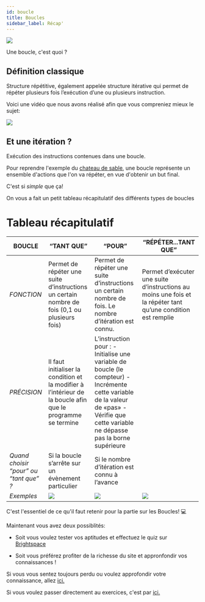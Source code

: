 ```yaml
---
id: boucle
title: Boucles
sidebar_label: Récap'
---
```


![](https://media.giphy.com/media/Fd0rrjTJ3yLDi/source.gif)

Une boucle, c'est quoi ?

## Définition classique

Structure répétitive, également appelée structure itérative qui permet de répéter plusieurs fois l’exécution d’une ou plusieurs instruction.

Voici une vidéo que nous avons réalisé afin que vous compreniez mieux le sujet:

[<img src="http://i3.ytimg.com/vi/PG7G_L9gvtQ/hqdefault.jpg">](https://www.youtube.com/watch?v=PG7G_L9gvtQ)

## Et une itération ?

Exécution des instructions contenues dans une boucle.

Pour reprendre l'exemple du [chateau de sable](./algo.md), une boucle représente un ensemble d'actions que l'on va répéter, en vue d'obtenir un but final.

C'est si _simple_ que ça!

On vous a fait un petit tableau récapitulatif des différents types de boucles

# Tableau récapitulatif

| BOUCLE                                 | “TANT QUE”                                                                                                  | “POUR”                                                                                                                                                                                   | “RÉPÉTER...TANT QUE”                                                                                         |
| -------------------------------------- | ----------------------------------------------------------------------------------------------------------- | ---------------------------------------------------------------------------------------------------------------------------------------------------------------------------------------- | ------------------------------------------------------------------------------------------------------------ |
| _FONCTION_                             | Permet de répéter une suite d’instructions un certain nombre de fois (0,1 ou plusieurs fois)                | Permet de répéter une suite d’instructions un certain nombre de fois. Le nombre d’itération est connu.                                                                                   | Permet d’exécuter une suite d’instructions au moins une fois et la répéter tant qu’une condition est remplie |
| _PRÉCISION_                            | Il faut initialiser la condition et la modifier à l’intérieur de la boucle afin que le programme se termine | L’instruction pour : - Initialise une variable de boucle (le compteur) - Incrémente cette variable de la valeur de «pas» - Vérifie que cette variable ne dépasse pas la borne supérieure |                                                                                                              |
| _Quand choisir “pour” ou “tant que” ?_ | Si la boucle s’arrête sur un évènement particulier                                                          | Si le nombre d’itération est connu à l’avance                                                                                                                                            |                                                                                                              |
| _Exemples_                             | ![](./assets/boucle_tant_que.png)                                                                           | ![](./assets/boucle_pour.png)                                                                                                                                                            | ![](./assets/boucle_repeter.png)                                                                             |

C'est l'essentiel de ce qu'il faut retenir pour la partie sur les Boucles! 💻

Maintenant vous avez deux possiblités:

- Soit vous voulez tester vos aptitudes et effectuez le quiz sur [Brightspace](https://testdevinci.brightspace.com/d2l/le/content/15827/fullscreen/25100/ViewLocation?title=Quiz+4+-+Boucles&location=%2fd2l%2flms%2fquizzing%2fuser%2fquiz_summary.d2l%3fqi%3d841%26ou%3d15827%26cfql%3d1%26isprv%3d1%26dnb%3d1)

- Soit vous préférez profiter de la richesse du site et appronfondir vos connaissances !

Si vous vous sentez toujours perdu ou voulez approfondir votre connaissance, allez [ici.](./boucle_ressources.md)

Si vous voulez passer directement au exercices, c'est par [ici.](./boucle_exercices.md)
